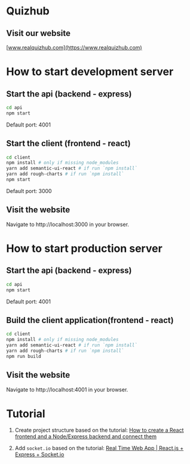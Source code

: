 # Quizhub


## Visit our website

[www.realquizhub.com](https://www.realquizhub.com)


# How to start development server

## Start the api (backend - express)
```bash
cd api
npm start
```

Default port: 4001

## Start the client (frontend - react)
```bash
cd client
npm install # only if missing node_modules
yarn add semantic-ui-react # if run `npm install`
yarn add rough-charts # if run `npm install`
npm start
```
Default port: 3000

## Visit the website

Navigate to http://localhost:3000 in your browser.



# How to start production server

## Start the api (backend - express)
```bash
cd api
npm start
```

Default port: 4001

## Build the client application(frontend - react)
```bash
cd client
npm install # only if missing node_modules
yarn add semantic-ui-react # if run `npm install`
yarn add rough-charts # if run `npm install`
npm run build
```

## Visit the website

Navigate to http://localhost:4001 in your browser.


# Tutorial

1. Create project structure based on the tutorial: [How to create a React frontend and a Node/Express backend and connect them](https://www.freecodecamp.org/news/create-a-react-frontend-a-node-express-backend-and-connect-them-together-c5798926047c/)

2. Add `socket.io` based on the tutorial: [Real Time Web App | React.js + Express + Socket.io](https://codeburst.io/isomorphic-web-app-react-js-express-socket-io-e2f03a469cd3)

